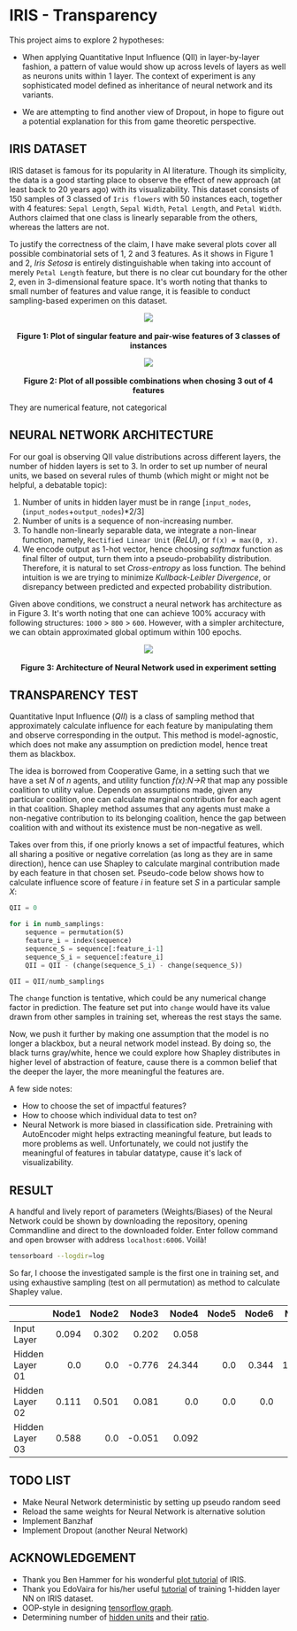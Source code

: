 # IRIS - Transparency

This project aims to explore 2 hypotheses:
- When applying Quantitative Input Influence (QII) in layer-by-layer fashion, a pattern of value would show up across levels of layers as well as neurons units within 1 layer. The context of experiment is any sophisticated model defined as inheritance of neural network and its variants.

- We are attempting to find another view of Dropout, in hope to figure out a potential explanation for this from game theoretic perspective.

## IRIS DATASET

IRIS dataset is famous for its popularity in AI literature. Though its simplicity, the data is a good starting place to observe the effect of new approach (at least back to 20 years ago) with its visualizability. This dataset consists of 150 samples of 3 classed of ``Iris flowers`` with 50 instances each, together with 4 features: ``Sepal Length``, ``Sepal Width``, ``Petal Length``, and ``Petal Width``. Authors claimed that one class is linearly separable from the others, whereas the latters are not.

To justify the correctness of the claim, I have make several plots cover all possible combinatorial sets of 1, 2 and 3 features. As it shows in Figure 1 and 2, *Iris Setosa* is entirely distinguishable when taking into account of merely ``Petal Length`` feature, but there is no clear cut boundary for the other 2, even in 3-dimensional feature space. It's worth noting that thanks to small number of features and value range, it is feasible to conduct sampling-based experimen on this dataset.

<p align="center">
  <img src="images/IRIS_plot_2D.png">
  <br><br>
  <b>Figure 1: Plot of singular feature and pair-wise features of 3 classes of instances</b><br>
</p>

<p align="center">
  <img src="images/IRIS_plot_3D.png">
  <br><br>
  <b>Figure 2: Plot of all possible combinations when chosing 3 out of 4 features</b><br>
</p>


They are numerical feature, not categorical

## NEURAL NETWORK ARCHITECTURE

For our goal is observing QII value distributions across different layers, the number of hidden layers is set to 3. In order to set up number of neural units, we based on several rules of thumb (which might or might not be helpful, a debatable topic):
1) Number of units in hidden layer must be in range [``input_nodes``, (``input_nodes``+``output_nodes``)*2/3]
2) Number of units is a sequence of non-increasing number. 
3) To handle non-linearly separable data, we integrate a non-linear function, namely, ``Rectified Linear Unit`` (*ReLU*), or ``f(x) = max(0, x)``.
4) We encode output as 1-hot vector, hence choosing *softmax* function as final filter of output, turn them into a pseudo-probability distribution. Therefore, it is natural to set *Cross-entropy* as loss function. The behind intuition is we are trying to minimize *Kullback-Leibler Divergence*, or disrepancy between predicted and expected probability distribution. 

Given above conditions, we construct a neural network has architecture as in Figure 3. It's worth noting that one can achieve 100% accuracy with following structures: ``1000`` > ``800`` > ``600``. However, with a simpler architecture, we can obtain approximated global optimum within 100 epochs.

<p align="center">
  <img src="images/NN_Architecture.png">
  <br><br>
  <b>Figure 3: Architecture of Neural Network used in experiment setting</b><br>
</p>


## TRANSPARENCY TEST


Quantitative Input Influence (*QII*) is a class of sampling method that approximately calculate influence for each feature by manipulating them and observe corresponding in the output. This method is model-agnostic, which does not make any assumption on prediction model, hence treat them as blackbox. 

The idea is borrowed from Cooperative Game, in a setting such that we have a set *N* of *n* agents, and utility function *f(x):N->R* that map any possible coalition to utility value. Depends on assumptions made, given any particular coalition, one can calculate marginal contribution for each agent in that coalition. Shapley method assumes that any agents must make a non-negative contribution to its belonging coalition, hence the gap between coalition with and without its existence must be non-negative as well.

Takes over from this, if one priorly knows a set of impactful features, which all sharing a positive or negative correlation (as long as they are in same direction), hence can use Shapley to calculate marginal contribution made by each feature in that chosen set. Pseudo-code below shows how to calculate influence score of feature *i* in feature set *S* in a particular sample *X*:

```python
QII = 0

for i in numb_samplings:
    sequence = permutation(S)
    feature_i = index(sequence)
    sequence_S = sequence[:feature_i-1]
    sequence_S_i = sequence[:feature_i] 
    QII = QII - (change(sequence_S_i) - change(sequence_S))

QII = QII/numb_samplings
```
The ``change`` function is tentative, which could be any numerical change factor in prediction. The feature set put into ``change`` would have its value drawn from other samples in training set, whereas the rest stays the same.

Now, we push it further by making one assumption that the model is no longer a blackbox, but a neural network model instead. By doing so, the black turns gray/white, hence we could explore how Shapley distributes in higher level of abstraction of feature, cause there is a common belief that the deeper the layer, the more meaningful the features are.

A few side notes:
- How to choose the set of impactful features?
- How to choose which individual data to test on?
- Neural Network is more biased in classification side. Pretraining with AutoEncoder might helps extracting meaningful feature, but leads to more problems as well. Unfortunately, we could not justify the meaningful of features in tabular datatype, cause it's lack of visualizability.


## RESULT
 
A handful and lively report of parameters (Weights/Biases) of the Neural Network could be shown by downloading the repository, opening Commandline and direct to the downloaded folder. Enter follow command and open browser with address `localhost:6006`. Voilà! 
```bash
tensorboard --logdir=log
```

So far, I choose the investigated sample is the first one in training set, and using exhaustive sampling (test on all permutation) as method to calculate Shapley value.

||Node1|Node2|Node3|Node4|Node5|Node6|Node7|Node8|
|-|-:|-:|-:|-:|-:|-:|-:|-:|
|Input Layer|0.094|0.302|0.202|0.058||||
|Hidden Layer 01|0.0|0.0|-0.776|24.344|0.0|0.344|16.224|1.624|
|Hidden Layer 02|0.111|0.501|0.081|0.0|0.0|0.0|
|Hidden Layer 03|0.588|0.0|-0.051|0.092|

## TODO LIST
- Make Neural Network deterministic by setting up pseudo random seed
- Reload the same weights for Neural Network is alternative solution
- Implement Banzhaf
- Implement Dropout (another Neural Network)

## ACKNOWLEDGEMENT

- Thank you Ben Hammer for his wonderful [plot tutorial](https://www.kaggle.com/benhamner/python-data-visualizations) of IRIS. 
- Thank you EdoVaira for his/her useful [tutorial](https://github.com/EdoVaira/Iris-Neural-Network/blob/master/Iris_Network.py) of training 1-hidden layer NN on IRIS dataset.
- OOP-style in designing [tensorflow graph](https://stackoverflow.com/questions/37770911/tensorflow-creating-a-graph-in-a-class-and-running-it-ouside).
- Determining number of [hidden units](http://www.faqs.org/faqs/ai-faq/neural-nets/part3/section-10.html) and their [ratio](https://www.kaggle.com/louisong97/neural-network-approach-to-iris-dataset).
